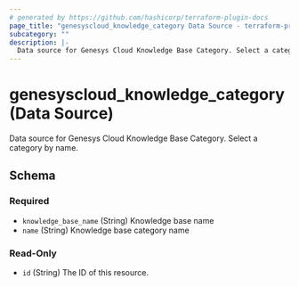 ```yaml
---
# generated by https://github.com/hashicorp/terraform-plugin-docs
page_title: "genesyscloud_knowledge_category Data Source - terraform-provider-genesyscloud"
subcategory: ""
description: |-
  Data source for Genesys Cloud Knowledge Base Category. Select a category by name.
---
```


# genesyscloud_knowledge_category (Data Source)

Data source for Genesys Cloud Knowledge Base Category. Select a category by name.



<!-- schema generated by tfplugindocs -->
## Schema

### Required

- `knowledge_base_name` (String) Knowledge base name
- `name` (String) Knowledge base category name

### Read-Only

- `id` (String) The ID of this resource.
